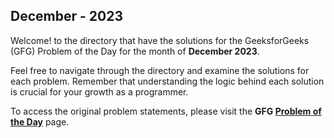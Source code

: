 ## December - 2023

Welcome! to the directory that have the solutions for the GeeksforGeeks (GFG) Problem of the Day for the month of **December 2023**. 

Feel free to navigate through the directory and examine the solutions for each problem. Remember that understanding the logic behind each solution is crucial for your growth as a programmer.

To access the original problem statements, please visit the **GFG [Problem of the Day](https://practice.geeksforgeeks.org/problem-of-the-day)** page.